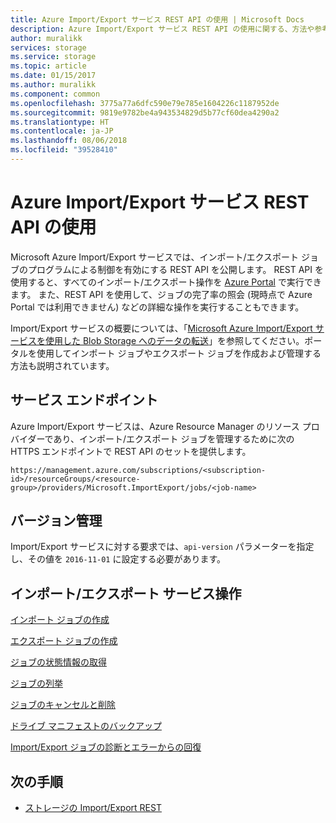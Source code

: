 ```yaml
---
title: Azure Import/Export サービス REST API の使用 | Microsoft Docs
description: Azure Import/Export サービス REST API の使用に関する、方法や参考資料を含むリソースの場所について説明します。
author: muralikk
services: storage
ms.service: storage
ms.topic: article
ms.date: 01/15/2017
ms.author: muralikk
ms.component: common
ms.openlocfilehash: 3775a77a6dfc590e79e785e1604226c1187952de
ms.sourcegitcommit: 9819e9782be4a943534829d5b77cf60dea4290a2
ms.translationtype: HT
ms.contentlocale: ja-JP
ms.lasthandoff: 08/06/2018
ms.locfileid: "39528410"
---
```

# <a name="using-the-azure-importexport-service-rest-api"></a>Azure Import/Export サービス REST API の使用

Microsoft Azure Import/Export サービスでは、インポート/エクスポート ジョブのプログラムによる制御を有効にする REST API を公開します。 REST API を使用すると、すべてのインポート/エクスポート操作を [Azure Portal](https://portal.azure.com/) で実行できます。 また、REST API を使用して、ジョブの完了率の照会 (現時点で Azure Portal では利用できません) などの詳細な操作を実行することもできます。

Import/Export サービスの概要については、「[Microsoft Azure Import/Export サービスを使用した Blob Storage へのデータの転送](../storage-import-export-service.md)」を参照してください。ポータルを使用してインポート ジョブやエクスポート ジョブを作成および管理する方法も説明されています。

## <a name="service-endpoints"></a>サービス エンドポイント

Azure Import/Export サービスは、Azure Resource Manager のリソース プロバイダーであり、インポート/エクスポート ジョブを管理するために次の HTTPS エンドポイントで REST API のセットを提供します。

```
https://management.azure.com/subscriptions/<subscription-id>/resourceGroups/<resource-group>/providers/Microsoft.ImportExport/jobs/<job-name>
```

## <a name="versioning"></a>バージョン管理

Import/Export サービスに対する要求では、`api-version` パラメーターを指定し、その値を `2016-11-01` に設定する必要があります。

## <a name="importexport-service-operations"></a>インポート/エクスポート サービス操作

[インポート ジョブの作成](../storage-import-export-creating-an-import-job.md)

[エクスポート ジョブの作成](../storage-import-export-creating-an-export-job.md)

[ジョブの状態情報の取得](storage-import-export-retrieving-state-info-for-a-job.md)

[ジョブの列挙](../storage-import-export-enumerating-jobs.md)

[ジョブのキャンセルと削除](storage-import-export-cancelling-and-deleting-jobs.md)

[ドライブ マニフェストのバックアップ](../storage-import-export-backing-up-drive-manifests.md)

[Import/Export ジョブの診断とエラーからの回復](../storage-import-export-diagnostics-and-error-recovery.md)

## <a name="next-steps"></a>次の手順

* [ストレージの Import/Export REST](/rest/api/storageimportexport)
